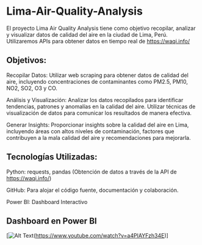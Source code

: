 # Lima-Air-Quality-Analysis
El proyecto Lima Air Quality Analysis tiene como objetivo recopilar, analizar y visualizar datos de calidad del aire en la ciudad de Lima, Perú. Utilizaremos APIs para obtener datos en tiempo real de https://waqi.info/ 

## Objetivos:
Recopilar Datos: Utilizar web scraping para obtener datos de calidad del aire, incluyendo concentraciones de contaminantes como PM2.5, PM10, NO2, SO2, O3 y CO.

Análisis y Visualización: Analizar los datos recopilados para identificar tendencias, patrones y anomalías en la calidad del aire. Utilizar técnicas de visualización de datos para comunicar los resultados de manera efectiva.

Generar Insights: Proporcionar insights sobre la calidad del aire en Lima, incluyendo áreas con altos niveles de contaminación, factores que contribuyen a la mala calidad del aire y recomendaciones para mejorarla.

## Tecnologías Utilizadas:
Python: requests, pandas (Obtención de datos a través de la API de https://waqi.info/) 

GitHub: Para alojar el código fuente, documentación y colaboración.

Power BI: Dashboard Interactivo 
## Dashboard en Power BI

[![Alt Text](![image](https://github.com/haroldeustaquio/Lima-Air-Quality-Analysis/assets/138983271/1d03f9ee-8c98-4b3b-a279-cf1e96b50712))(https://www.youtube.com/watch?v=a4PIAYFzh34E)]




